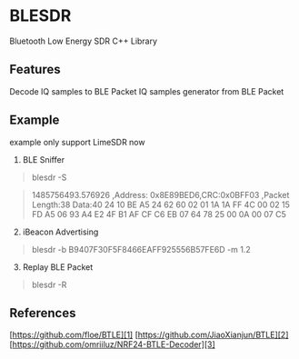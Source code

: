 # BLESDR

Bluetooth Low Energy SDR C++ Library

Features
--------
Decode IQ samples to BLE Packet
IQ samples generator from BLE Packet

Example
-------
example only support LimeSDR now

 1. BLE Sniffer

 > blesdr -S
 
> 1485756493.576926 ,Address: 0x8E89BED6,CRC:0x0BFF03 ,Packet Length:38
Data:40 24 10 BE A5 24 62 60 02 01 1A 1A FF 4C 00 02 15 FD A5 06 93 A4 E2 4F B1 AF CF C6 EB 07 64 78 25 00 0A 00 07 C5

 2. iBeacon Advertising

> blesdr -b B9407F30F5F8466EAFF925556B57FE6D -m 1.2

 3. Replay BLE Packet

> blesdr -R

 
References
---------
[https://github.com/floe/BTLE][1]
[https://github.com/JiaoXianjun/BTLE][2]
[https://github.com/omriiluz/NRF24-BTLE-Decoder][3]


  [1]: https://github.com/floe/BTLE
  [2]: https://github.com/JiaoXianjun/BTLE
  [3]: https://github.com/omriiluz/NRF24-BTLE-Decoder